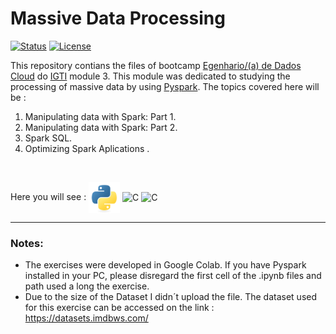 # Massive Data Processing

[![Status](https://img.shields.io/badge/status-active-success.svg)]()
[![License](https://img.shields.io/badge/license-MIT-blue.svg)](/LICENSE)


This repository contians the files of bootcamp [Egenhario/(a) de Dados Cloud](https://www.igti.com.br/bootcamp/engenheiro-de-dados-cloud) do [IGTI](https://www.igti.com.br/) module 3. This module was dedicated to studying the processing of massive data by using [Pyspark](https://spark.apache.org/docs/latest/api/python/). The topics covered here will be :

1. Manipulating data with Spark: Part 1.
2. Manipulating data with Spark: Part 2.
3. Spark SQL.
4. Optimizing Spark Aplications .

&nbsp;
&nbsp;

Here you will see : 
 <img align="center" alt="Python" height="50" width="50" src="https://raw.githubusercontent.com/devicons/devicon/master/icons/python/python-original.svg"> <img align="center" alt="C" height="50" width="50" src="https://www.instana.com/media/01_INSTANA_IconSet_ApacheSpark.svg"> <img align="center" alt="C" height="50" width="50" src="https://symbols.getvecta.com/stencil_28/61_sql-database-generic.90b41636a8.svg">

---

### **Notes:**
- The exercises were developed in Google Colab. If you have Pyspark installed in your PC, please disregard the first cell of the .ipynb files
and path used a long the exercise.
- Due to the size of the Dataset I didn´t upload the file. The dataset used for this exercise can be accessed on the link : https://datasets.imdbws.com/